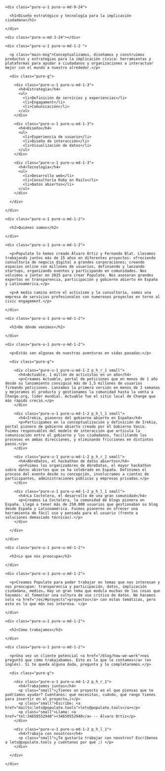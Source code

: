 
<div class="container">

  <div class="pure-g m_v_4">

    <div class="pure-u-1 pure-u-md-9-24">

      <h1>Diseño estratégico y tecnología para la implicación ciudadana</h1>

    </div>

    <div class="pure-u-md-3-24"></div>

    <div class="pure-u-1 pure-u-md-1-2 ">

      <p class="main-msg">Conceptualizamos, diseñamos y construimos productos y estrategias para la implicación cívica: herramientas y plataformas para ayudar a ciudadanos y organizaciones a interactuar mejor con el mundo a nuestro alrededor.</p>

      <div class="pure-g">

        <div class="pure-u-1 pure-u-md-1-3">
          <h4>Estrategia</h4>
          <ul>
            <li>Definición de servicios y experiencias</li>
            <li>Engagament</li>
            <li>Comunicación</li>
          </ul>
        </div>

        <div class="pure-u-1 pure-u-md-1-3">
          <h4>Diseño</h4>
          <ul>
            <li>Experiencia de usuario</li>
            <li>Diseño de interacción</li>
            <li>Visualización de datos</li>
          </ul>
        </div>

        <div class="pure-u-1 pure-u-md-1-3">
          <h4>Tecnología</h4>
          <ul>
            <li>Desarrollo web</li>
            <li>Consultoría Ruby on Rails</li>
            <li>Datos abiertos</li>
          </ul>
        </div>

      </div>

    </div>

  </div>

</div>

<div class="container section-color-1">

  <div class="pure-g p_v_4">

    <div class="pure-u-1 pure-u-md-1-2">

      <h2>Quiénes somos</h2>

    </div>

    <div class="pure-u-1 pure-u-md-1-2">

      <p>Populate lo hemos creado Álvaro Ortiz y Fernando Blat. Llevamos trabajando juntos más de 15 años en diferentes proyectos: ofreciendo consultoría de negocio digital a grandes corporaciones; creando espacios online con millones de usuarios, definiendo y lanzando startups, organizando eventos y participando en comunidades. Nos volvimos a juntar en 2015 para crear Populate. Nos asesoran grandes expertos en transparencia, participación y gobierno abierto en España y Latinoamérica.</p>

      <p>A medio camino entre el activismo y la consultoría, somos una empresa de servicios profesionales con numerosos proyectos en torno al civic engagement.</p>

    </div>

  </div>

</div>

<div class="container section-color-2">

  <div class="pure-g p_v_4">

    <div class="pure-u-1 pure-u-md-1-2">

      <h2>De dónde venimos</h2>

    </div>

    <div class="pure-u-1 pure-u-md-1-2">

      <p>Estás son algunas de nuestras aventuras en vidas pasadas:</p>

      <div class="pure-g">

        <div class="pure-u-1 pure-u-md-1-2 p_h_r_1 small">
          <h4>Actuable, 1 millón de activistas en un año</h4>
          <p>Creamos Actuable, portal de peticiones que en menos de 1 año desde su lanzamiento consiguió más de 1,5 millones de usuarios firmando peticiones. Lanzamos la primera versión en menos de 3 semanas y mejoramos el producto y gestionamos la comunidad hasta la venta a Change.org, líder mundial. Actuable fue el sitio local de Change que más rápido creció.</p>
        </div>

        <div class="pure-u-1 pure-u-md-1-2 p_h_l_1 small">
          <h4>Irekia, pioneros del gobierno abierto en España</h4>
          <p>Participamos en la conceptualización y definición de Irekia, portal pionero de gobierno abierto creado por el Gobierno Vasco. Fuimos responsables del modelo de interacción que articula la comunicación entre el gobierno y los ciudadanos, facilitando los procesos en ambas direcciones, y eliminando fricciones en distintos pasos.</p>
        </div>

        <div class="pure-u-1 pure-u-md-1-2 p_h_r_1 small">
          <h4>AbreDatos, el hackathon de datos abiertos</h4>
          <p>Fuimos los organizadores de AbreDatos, el mayor hackathon sobre datos abiertos que se ha celebrado en España. Definimos el proceso del evento desde su concepción, involucramos a cientos de participantes, administraciones públicas y empresas privadas.</p>
        </div>

        <div class="pure-u-1 pure-u-md-1-2 p_h_l_1 small">
          <h4>La Coctelera, el desarrollo de una gran comunidad</h4>
          <p>Creamos La Coctelera, la comunidad de blogs pionera en España. Llegó a tener más de 250.000 usuarios que gestionaban su blog desde España y Latinoamérica. Fuimos pioneros en ofrecer una herramienta de fácil uso y pensada para el usuario (frente a soluciones demasiado técnicas).</p>
        </div>

      </div>

    </div>

  </div>

</div>

<div class="container section-color-3">

  <div class="pure-g p_v_4">

    <div class="pure-u-1 pure-u-md-1-2">

      <h2>Lo que nos preocupa</h2>

    </div>

    <div class="pure-u-1 pure-u-md-1-2">

      <p>Creamos Populate para poder trabajar en temas que nos interesan y nos preocupan: transparencia y participación, datos, implicación ciudadana, medios… Hay un gran tema que modula muchas de las cosas que hacemos: el fomentar una cultura de uso crítico de datos. No hacemos solo <a href="/es/#proyects">proyectos</a> con estas temáticas, pero esto es lo que más nos interesa. </p>

    </div>

  </div>

</div>

<div class="container">

  <div class="pure-g m_v_4">

    <div class="pure-u-1 pure-u-md-1-2">

      <h2>Cómo trabajamos</h2>

    </div>

    <div class="pure-u-1 pure-u-md-1-2">

      <p>Una vez un cliente potencial <a href="/blog/how-we-work">nos preguntó que cómo trabajabamos. Esto es lo que le contamos</a> (en inglés). Si te queda alguna duda, pregunta y lo completaremos.</p>

      <div class="pure-g">

        <div class="pure-u-1 pure-u-md-1-2 p_h_r_1">
          <h4>Trabajemos juntos</h4>
          <p class="small">¿Tienes un proyecto en el que piensas que te podríamos ayudar? Cuéntanos: qué necesitas, cuándo, qué rango tienes para invertir en el proyecto…)</p>
          <p class="small">Escribe: <a href="mailto:lets@populate.tools">lets@populate.tools</a></p>
          <p class="small">Llama: <a href="tel:34650552940">+34650552940</a> -- Álvaro Ortiz</p>
        </div>

        <div class="pure-u-1 pure-u-md-1-2 p_h_l_1">
          <h4>Trabaja con nosotros</h4>
          <p class="small">¿Te gustaría trabajar con nosotros? Escríbenos a lets@populate.tools y cuéntanos por qué ;) </p>
        </div>

      </div>

    </div>

  </div>

</div>
